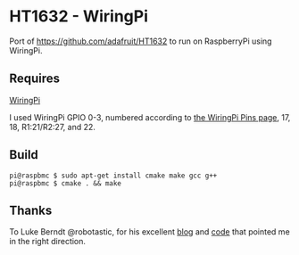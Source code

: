 HT1632 - WiringPi
=================
Port of https://github.com/adafruit/HT1632 to run on RaspberryPi using WiringPi.

Requires
---
[WiringPi](https://projects.drogon.net/raspberry-pi/wiringpi/)

I used WiringPi GPIO 0-3, numbered according to [the WiringPi Pins page](https://projects.drogon.net/raspberry-pi/wiringpi/pins/), 17, 18, R1:21/R2:27, and 22.

Build
---
```console
pi@raspbmc $ sudo apt-get install cmake make gcc g++
pi@raspbmc $ cmake . && make
```

Thanks
---
To Luke Berndt @robotastic, for his excellent [blog](http://lukeberndt.com/2013/raspberry-pi-to-led-message-board-via-spi/) and [code](https://github.com/robotastic/SPI-LED-Print) that pointed me in the right direction.

